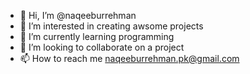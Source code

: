- 👋 Hi, I’m @naqeeburrehman
- 👀 I’m interested in creating awsome projects
- 🌱 I’m currently learning programming
- 💞️ I’m looking to collaborate on a project
- 📫 How to reach me naqeeburrehman.pk@gmail.com

<!---
naqeeburrehman/naqeeburrehman is a ✨ special ✨ repository because its `README.md` (this file) appears on your GitHub profile.
You can click the Preview link to take a look at your changes.
--->
